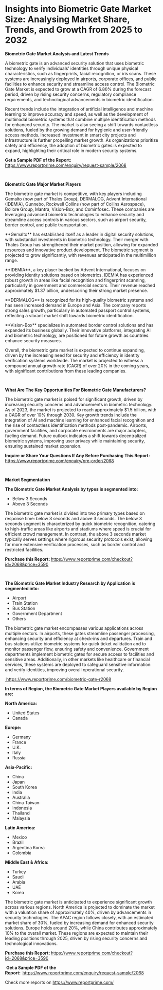 <p><h1>Insights into Biometric Gate Market Size: Analysing Market Share, Trends, and Growth from 2025 to 2032</h1></p><p><strong>Biometric Gate Market Analysis and Latest Trends</strong></p>
<p><p>A biometric gate is an advanced security solution that uses biometric technology to verify individuals' identities through unique physical characteristics, such as fingerprints, facial recognition, or iris scans. These systems are increasingly deployed in airports, corporate offices, and public facilities to enhance security and streamline access control. The Biometric Gate Market is expected to grow at a CAGR of 6.80% during the forecast period, driven by rising security concerns, regulatory compliance requirements, and technological advancements in biometric identification.</p><p>Recent trends include the integration of artificial intelligence and machine learning to improve accuracy and speed, as well as the development of multimodal biometric systems that combine multiple identification methods for enhanced security. The market is also seeing a shift towards contactless solutions, fueled by the growing demand for hygienic and user-friendly access methods. Increased investment in smart city projects and infrastructure is further propelling market growth. As organizations prioritize safety and efficiency, the adoption of biometric gates is expected to expand, highlighting their critical role in modern security systems.</p></p>
<p><strong>Get a Sample PDF of the Report:&nbsp;</strong> <a href="https://www.reportprime.com/enquiry/request-sample/2068?utm_campaign=2630&utm_medium=2&utm_source=Github&utm_content=ia&utm_term=18032025&utm_id=biometric-gate">https://www.reportprime.com/enquiry/request-sample/2068</a></p>
<p>&nbsp;</p>
<p><strong>Biometric Gate Major Market Players</strong></p>
<p><p>The biometric gate market is competitive, with key players including Gemalto (now part of Thales Group), DERMALOG, Advent International (IDEMIA), Gunnebo, Rockwell Collins (now part of Collins Aerospace), Bollore Group, Mantra, Vision-Box, and Cominfosec. These companies are leveraging advanced biometric technologies to enhance security and streamline access controls in various sectors, such as airport security, border control, and public transportation.</p><p>**Gemalto** has established itself as a leader in digital security solutions, with substantial investments in biometric technology. Their merger with Thales Group has strengthened their market position, allowing for expanded resources and innovative product development. The biometric segment is projected to grow significantly, with revenues anticipated in the multimillion range.</p><p>**IDEMIA**, a key player backed by Advent International, focuses on providing identity solutions based on biometrics. IDEMIA has experienced robust growth in areas like facial recognition and fingerprint scanning, particularly in government and commercial sectors. Their revenue reached approximately $1.37 billion, underscoring their strong market presence.</p><p>**DERMALOG** is recognized for its high-quality biometric systems and has seen increased demand in Europe and Asia. The company reports strong sales growth, particularly in automated passport control systems, reflecting a vibrant market shift towards biometric identification.</p><p>**Vision-Box** specializes in automated border control solutions and has expanded its business globally. Their innovative platforms, integrating AI and biometric technology, are positioned for future growth as countries enhance security measures.</p><p>Overall, the biometric gate market is expected to continue expanding, driven by the increasing need for security and efficiency in identity verification systems worldwide. The market is projected to witness a compound annual growth rate (CAGR) of over 20% in the coming years, with significant contributions from these leading companies.</p></p>
<p>&nbsp;</p>
<p><strong>What Are The Key Opportunities For Biometric Gate Manufacturers?</strong></p>
<p><p>The biometric gate market is poised for significant growth, driven by increasing security concerns and advancements in biometric technology. As of 2023, the market is projected to reach approximately $1.5 billion, with a CAGR of over 10% through 2030. Key growth trends include the integration of AI and machine learning for enhanced facial recognition and the rise of contactless identification methods post-pandemic. Airports, government facilities, and corporate environments are major adopters, fueling demand. Future outlook indicates a shift towards decentralized biometric systems, improving user privacy while maintaining security, ensuring sustained market expansion.</p></p>
<p><strong>Inquire or Share Your Questions If Any Before Purchasing This Report:</strong> <a href="https://www.reportprime.com/enquiry/pre-order/2068?utm_campaign=2630&utm_medium=2&utm_source=Github&utm_content=ia&utm_term=18032025&utm_id=biometric-gate">https://www.reportprime.com/enquiry/pre-order/2068</a></p>
<p>&nbsp;</p>
<p><strong>Market Segmentation</strong></p>
<p><strong>The Biometric Gate Market Analysis by types is segmented into:</strong></p>
<p><ul><li>Below 3 Seconds</li><li>Above 3 Seconds</li></ul></p>
<p><p>The biometric gate market is divided into two primary types based on response time: below 3 seconds and above 3 seconds. The below 3 seconds segment is characterized by quick biometric recognition, catering to high-traffic areas like airports and stadiums where speed is crucial for efficient crowd management. In contrast, the above 3 seconds market typically serves settings where rigorous security protocols exist, allowing for more extensive verification processes, such as border control and restricted facilities.</p></p>
<p><strong>Purchase this Report:&nbsp;</strong><a href="https://www.reportprime.com/checkout?id=2068&price=3590&utm_campaign=2630&utm_medium=2&utm_source=Github&utm_content=ia&utm_term=18032025&utm_id=biometric-gate">https://www.reportprime.com/checkout?id=2068&price=3590</a></p>
<p>&nbsp;</p>
<p><strong>The Biometric Gate Market Industry Research by Application is segmented into:</strong></p>
<p><ul><li>Airport</li><li>Train Station</li><li>Bus Station</li><li>Government Department</li><li>Others</li></ul></p>
<p><p>The biometric gate market encompasses various applications across multiple sectors. In airports, these gates streamline passenger processing, enhancing security and efficiency at check-ins and departures. Train and bus stations utilize biometric systems for quick ticket validation and to monitor passenger flow, ensuring safety and convenience. Government departments implement biometric gates for secure access to facilities and sensitive areas. Additionally, in other markets like healthcare or financial services, these systems are deployed to safeguard sensitive information and verify identities, improving overall operational security.</p></p>
<p><a href="https://www.reportprime.com/biometric-gate-r2068?utm_campaign=2630&utm_medium=2&utm_source=Github&utm_content=ia&utm_term=18032025&utm_id=biometric-gate">&nbsp;https://www.reportprime.com/biometric-gate-r2068</a></p>
<p><strong>In terms of Region, the Biometric Gate Market Players available by Region are:</strong></p>
<p>
    <p> <strong> North America: </strong>
        <ul>
            <li>United States</li>
            <li>Canada</li>
        </ul>
        </p> 
    <p> <strong> Europe: </strong>
        <ul>
            <li>Germany</li>
            <li>France</li>
            <li>U.K.</li>
            <li>Italy</li>
            <li>Russia</li>
        </ul>
        </p> 
    <p> <strong> Asia-Pacific: </strong>
        <ul>
            <li>China</li>
            <li>Japan</li>
            <li>South Korea</li>
            <li>India</li>
            <li>Australia</li>
            <li>China Taiwan</li>
            <li>Indonesia</li>
            <li>Thailand</li>
            <li>Malaysia</li>
        </ul>
        </p> 
    <p> <strong> Latin America: </strong>
        <ul>
            <li>Mexico</li>
            <li>Brazil</li>
            <li>Argentina Korea</li>
            <li>Colombia</li>
        </ul>
        </p> 
    <p> <strong> Middle East & Africa: </strong>
        <ul>
            <li>Turkey</li>
            <li>Saudi</li>
            <li>Arabia</li>
            <li>UAE</li>
            <li>Korea</li>
        </ul>
    </p>
    </p>
<p><p>The biometric gate market is anticipated to experience significant growth across various regions. North America is projected to dominate the market with a valuation share of approximately 40%, driven by advancements in security technologies. The APAC region follows closely, with an estimated market share of 30%, fueled by increasing demand for enhanced security solutions. Europe holds around 20%, while China contributes approximately 10% to the overall market. These regions are expected to maintain their leading positions through 2025, driven by rising security concerns and technological innovations.</p></p>
<p><strong>Purchase this Report: </strong><a href="https://www.reportprime.com/checkout?id=2068&price=3590&utm_campaign=2630&utm_medium=2&utm_source=Github&utm_content=ia&utm_term=18032025&utm_id=biometric-gate">https://www.reportprime.com/checkout?id=2068&price=3590</a></p>
<p>&nbsp;<strong>Get a Sample PDF of the Report:&nbsp;&nbsp;</strong><a href="https://www.reportprime.com/enquiry/request-sample/2068?utm_campaign=2630&utm_medium=2&utm_source=Github&utm_content=ia&utm_term=18032025&utm_id=biometric-gate">https://www.reportprime.com/enquiry/request-sample/2068</a></p>
<p><strong></strong></p>
<p>Check more reports on <a href="https://www.reportprime.com/?utm_campaign=2630&utm_medium=2&utm_source=Github&utm_content=ia&utm_term=18032025&utm_id=biometric-gate">https://www.reportprime.com/</a></p>
